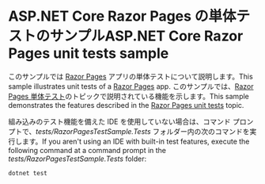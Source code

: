 # <a name="aspnet-core-razor-pages-unit-tests-sample"></a><span data-ttu-id="38dfd-101">ASP.NET Core Razor Pages の単体テストのサンプル</span><span class="sxs-lookup"><span data-stu-id="38dfd-101">ASP.NET Core Razor Pages unit tests sample</span></span>

<span data-ttu-id="38dfd-102">このサンプルでは [Razor Pages](https://docs.microsoft.com/aspnet/core/mvc/razor-pages) アプリの単体テストについて説明します。</span><span class="sxs-lookup"><span data-stu-id="38dfd-102">This sample illustrates unit tests of a [Razor Pages](https://docs.microsoft.com/aspnet/core/mvc/razor-pages) app.</span></span> <span data-ttu-id="38dfd-103">このサンプルでは、[Razor Pages 単体テスト](https://docs.microsoft.com/aspnet/core/test/razor-pages-tests)のトピックで説明されている機能を示します。</span><span class="sxs-lookup"><span data-stu-id="38dfd-103">This sample demonstrates the features described in the [Razor Pages unit tests](https://docs.microsoft.com/aspnet/core/test/razor-pages-tests) topic.</span></span>

<span data-ttu-id="38dfd-104">組み込みのテスト機能を備えた IDE を使用していない場合は、コマンド プロンプトで、*tests/RazorPagesTestSample.Tests* フォルダー内の次のコマンドを実行します。</span><span class="sxs-lookup"><span data-stu-id="38dfd-104">If you aren't using an IDE with built-in test features, execute the following command at a command prompt in the *tests/RazorPagesTestSample.Tests* folder:</span></span>

```console
dotnet test
```
